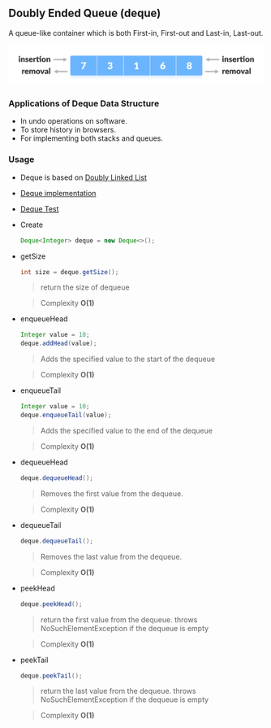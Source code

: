## Doubly Ended Queue (deque)

A queue-like container which is both First-in, First-out and Last-in, Last-out.

![Deque](../images/deque.webp)

### Applications of Deque Data Structure

- In undo operations on software.
- To store history in browsers.
- For implementing both stacks and queues.

### Usage

- Deque is based on [Doubly Linked List](LINKED_LIST.md)
- [Deque implementation](../src/main/java/org/example/deque/Deque.java)
- [Deque Test](../src/test/java/org/example/deque/DequeTest.java)
- Create
    ```java
  Deque<Integer> deque = new Deque<>();
    ```

- getSize
  ```java
  int size = deque.getSize();
  ```
  > return the size of dequeue

  > Complexity **O(1)**

- enqueueHead
  ```java        
  Integer value = 10;
  deque.addHead(value);
  ```
  > Adds the specified value to the start of the dequeue

  > Complexity **O(1)**

- enqueueTail
  ```java
  Integer value = 10;
  deque.enqueueTail(value);
  ```
  > Adds the specified value to the end of the dequeue

  > Complexity **O(1)**

- dequeueHead
  ```java
  deque.dequeueHead();
  ```
  > Removes the first value from the dequeue.

  > Complexity **O(1)**

- dequeueTail
  ```java
  deque.dequeueTail();
  ```
  > Removes the last value from the dequeue.

  > Complexity **O(1)**

- peekHead
  ```java
  deque.peekHead();
  ```
  > return the first value from the dequeue.
  throws NoSuchElementException if the dequeue is empty

  > Complexity **O(1)**


- peekTail
  ```java
  deque.peekTail();
  ```
  > return the last value from the dequeue.
  throws NoSuchElementException if the dequeue is empty

  > Complexity **O(1)**
